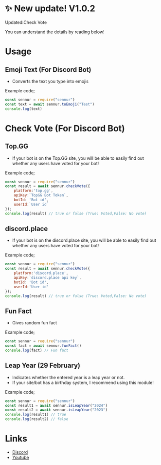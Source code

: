 # ✨️ New update! V1.0.2
Updated:Check Vote

You can understand the details by reading below!

# Usage
## Emoji Text (For Discord Bot)
- Converts the text you type into emojis

Example code;
``` js
const sennur = require("sennur")
const text = await sennur.toEmoji("Test")
console.log(text)
``` 
# Check Vote (For Discord Bot)
## Top.GG
- If your bot is on the Top.GG site, you will be able to easily find out whether any users have voted for your bot!

Example code;
``` js
const sennur = require("sennur")
const result = await sennur.checkVote({
    platform:'top.gg',
    apiKey:`TopGG Bot Token`,
    botId: 'Bot id',
    userId:`User id`
});
console.log(result) // true or false (True: Voted,False: No vote)
```
## discord.place
- If your bot is on the discord.place site, you will be able to easily find out whether any users have voted for your bot!

Example code;
``` js
const sennur = require("sennur")
const result = await sennur.checkVote({
    platform:'discord.place',
    apiKey:`discord.place api key`,
    botId: 'Bot id',
    userId:'User id'
});
console.log(result) // true or false (True: Voted,False: No vote)
```

## Fun Fact
- Gives random fun fact

Example code;
```js
const sennur = require("sennur")
const fact = await sennur.funFact()
console.log(fact) // Fun fact
```

## Leap Year (29 February)
- Indicates whether the entered year is a leap year or not.
- If your site/bot has a birthday system, I recommend using this module!

Example code;
``` js
const sennur = require("sennur")
const result1 = await sennur.isLeapYear("2024")
const result2 = await sennur.isLeapYear("2023")
console.log(result1) // true
console.log(result2) // false
```
# Links
- [Discord](https://discord.gg/nTa2qttkUa)
- [Youtube](https://www.youtube.com/channel/UCakcpjCJKKAJ-6B-fzjnVyA)
